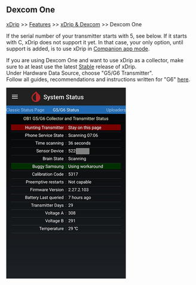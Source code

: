 ## Dexcom One  
[xDrip](../README.md) >> [Features](./Features_page) >> [xDrip & Dexcom](./Dexcom_page) >> Dexcom One  
  
If the serial number of your transmitter starts with 5, see below.  If it starts with C, xDrip does not support it yet.  In that case, your only option, until support is added, is to use xDrip in [Companion app mode](./Follow/CompanionApp.md).  

If you are using Dexcom One and want to use xDrip as a collector, make sure to at least use the latest [Stable](./Updates.md) release of xDrip.  
Under Hardware Data Source, choose "G5/G6 Transmitter".  
Follow all guides, recommendations and instructions written for "G6" [here](./Dexcom_page).  
  
![](./images/dex-one-statuspg.png)    
